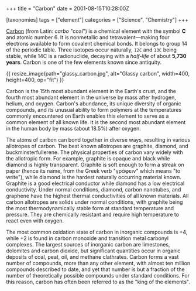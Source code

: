 +++
title = "Carbon"
date = 2001-08-15T10:28:00Z

[taxonomies]
tags = ["element"]
categories = ["Science", "Chemistry"]
+++

[Carbon](https://en.wikipedia.org/wiki/Carbon) (from Latin: *carbo* "coal") is a chemical element with the symbol **C** and atomic number 6. It is nonmetallic and tetravalent—making four electrons available to form covalent chemical bonds. It belongs to group 14 of the periodic table. Three isotopes occur naturally, `12C` and `13C` being stable, while 14C is a radionuclide, decaying with a *half-life* of about **5,730 years**. Carbon is one of the few elements known since antiquity.

<!-- more -->

{{ resize_image(path="glassy_carbon.jpg", alt="Glassy carbon", width=400, height=400, op="fit") }}

Carbon is the 15th most abundant element in the Earth's crust, and the fourth most abundant element in the universe by mass after hydrogen, helium, and oxygen. Carbon's abundance, its unique diversity of organic compounds, and its unusual ability to form polymers at the temperatures commonly encountered on Earth enables this element to serve as a common element of all known life. It is the second most abundant element in the human body by mass (about 18.5%) after oxygen.

The atoms of carbon can bond together in diverse ways, resulting in various allotropes of carbon. The best known allotropes are graphite, diamond, and buckminsterfullerene. The physical properties of carbon vary widely with the allotropic form. For example, graphite is opaque and black while diamond is highly transparent. Graphite is soft enough to form a streak on paper (hence its name, from the Greek verb "γράφειν" which means "to write"), while diamond is the hardest naturally occurring material known. Graphite is a good electrical conductor while diamond has a low electrical conductivity. Under normal conditions, diamond, carbon nanotubes, and graphene have the highest thermal conductivities of all known materials. All carbon allotropes are solids under normal conditions, with graphite being the most thermodynamically stable form at standard temperature and pressure. They are chemically resistant and require high temperature to react even with oxygen.

The most common oxidation state of carbon in inorganic compounds is +4, while +2 is found in carbon monoxide and transition metal carbonyl complexes. The largest sources of inorganic carbon are limestones, dolomites and carbon dioxide, but significant quantities occur in organic deposits of coal, peat, oil, and methane clathrates. Carbon forms a vast number of compounds, more than any other element, with almost ten million compounds described to date, and yet that number is but a fraction of the number of theoretically possible compounds under standard conditions. For this reason, carbon has often been referred to as the "king of the elements".
